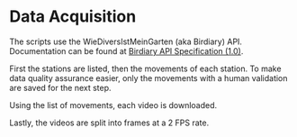 # Data Acquisition 
The scripts use the WieDiversIstMeinGarten (aka Birdiary) API. 
Documentation can be found at [Birdiary API Specification (1.0)](https://wiediversistmeingarten.org/doc).

First the stations are listed, then the movements of each station.
To make data quality assurance easier, only the movements with a human validation are saved for the next step.

Using the list of movements, each video is downloaded. 

Lastly, the videos are split into frames at a 2 FPS rate.